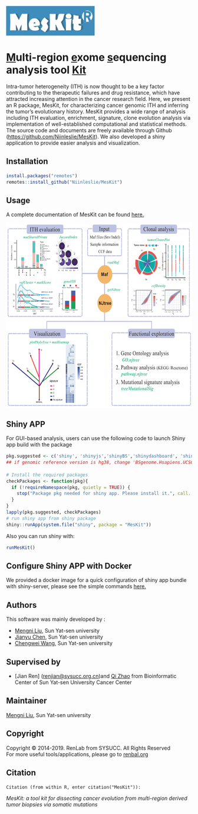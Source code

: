 <img src="/vignettes/logo.png" height="80" width="240" /> 

# [M]()ulti-region [e]()xome [s]()equencing analysis tool [Kit]()

Intra-tumor heterogeneity (ITH) is now thought to be a key factor contributing to the therapeutic failures and drug resistance, which have attracted increasing attention in the cancer research field. Here, we present an R package, MesKit, for characterizing cancer genomic ITH and inferring the tumor’s evolutionary history. MesKit provides a wide range of analysis including ITH evaluation, enrichment, signature, clone evolution analysis via implementation of well-established computational and statistical methods. 
The source code and documents are freely available through Github (https://github.com/Niinleslie/MesKit). We also developed a shiny application to provide easier analysis and visualization.


## Installation

```R
install.packages("remotes")
remotes::install_github("Niinleslie/MesKit")
```

## Usage
A complete documentation of MesKit can be found [here.](https://github.com/Niinleslie/MesKit/blob/master/vignettes/MesKit.Rmd)

<div  align="center">    
<img src="/vignettes/overview.png" height="500" width="600" align = center/>
</div>
   


## Shiny APP

For GUI-based analysis, users can use the following code to launch Shiny app build with the package

```R
pkg.suggested <- c('shiny', 'shinyjs','shinyBS','shinydashboard', 'shinyWidgets', 'shinycssloaders', 'DT','org.Hs.eg.db','BSgenome.Hsapiens.UCSC.hg19')
## if genomic reference version is hg38, change 'BSgenome.Hsapiens.UCSC.hg19' to 'BSgenome.Hsapiens.UCSC.hg38'

# Install the required packages
checkPackages <- function(pkg){
  if (!requireNamespace(pkg, quietly = TRUE)) {
    stop("Package pkg needed for shiny app. Please install it.", call. = FALSE)
  }
}
lapply(pkg.suggested, checkPackages)
# run shiny app from shiny package
shiny::runApp(system.file("shiny", package = "MesKit"))
```

Also you can run shiny with:

```R
runMesKit()
```

## Configure Shiny APP with Docker 

We provided a docker image for a quick configuration of shiny app bundle with shiny-server, please see the simple commands [here.](https://github.com/Niinleslie/MesKit/blob/master/MesKit.docker.md)

## Authors
This software was mainly developed by :

* [Mengni Liu](liumn5@mail2.sysu.edu.cn), Sun Yat-sen university 
* [Jianyu Chen](chenjy327@mail2.sysu.edu.cn), Sun Yat-sen university 
* [Chengwei Wang](wangchw8@outlook.com), Sun Yat-sen university 

## Supervised by 

* [Jian Ren] (renjian@sysucc.org.cn)and [Qi Zhao](zhaoqi@sysucc.org.cn) from Bioinformatic Center of Sun Yat-sen University Cancer Center 

## Maintainer
[Mengni Liu](liumn5@mail2.sysu.edu.cn), Sun Yat-sen university  <br/>

## Copyright

Copyright © 2014-2019. RenLab from SYSUCC. All Rights Reserved<br/>
For more useful tools/applications, please go to [renbal.org](http://www.renlab.org)

## Citation
`Citation (from within R, enter citation("MesKit")):`
>
_MesKit: a tool kit for dissecting cancer evolution from multi-region derived tumor biopsies via somatic mutations_

